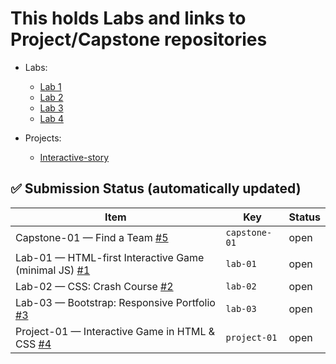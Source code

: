 # This holds Labs and links to Project/Capstone repositories
- Labs:
  - [Lab 1](./labs/Lab1/html-adventure-story-master/html-adventure-story-master/html-files/)
  - [Lab 2](./labs/Lab2/css-crash-course-master/css-crash-course-master/)
  - [Lab 3](./labs/Lab3/portfolio-bootstrap-master/)
  - [Lab 4](./labs/Lab4/hilo-js-dom-master/)

- Projects:
  - [Interactive-story](./projects/project1-interactive-story/README.md)

## ✅ Submission Status (automatically updated)
<!-- STATUS:START -->
| Item | Key | Status |
|---|---|---|
| Capstone-01 — Find a Team [#5](https://github.com/jtn9701/Advanced-Web-App-Projects/issues/5) | `capstone-01` | open |
| Lab-01 — HTML-first Interactive Game (minimal JS) [#1](https://github.com/jtn9701/Advanced-Web-App-Projects/issues/1) | `lab-01` | open |
| Lab-02 — CSS: Crash Course [#2](https://github.com/jtn9701/Advanced-Web-App-Projects/issues/2) | `lab-02` | open |
| Lab-03 — Bootstrap: Responsive Portfolio [#3](https://github.com/jtn9701/Advanced-Web-App-Projects/issues/3) | `lab-03` | open |
| Project-01 — Interactive Game in HTML & CSS [#4](https://github.com/jtn9701/Advanced-Web-App-Projects/issues/4) | `project-01` | open |
<!-- STATUS:END -->
